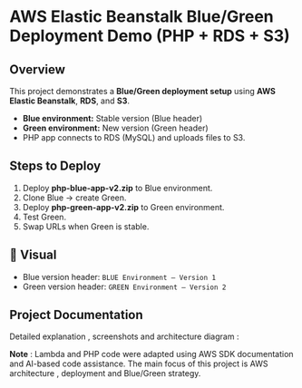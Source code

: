 # AWS Elastic Beanstalk Blue/Green Deployment Demo (PHP + RDS + S3)

## Overview
This project demonstrates a **Blue/Green deployment setup** using **AWS Elastic Beanstalk**, **RDS**, and **S3**.

- **Blue environment:** Stable version (Blue header)
- **Green environment:** New version (Green header)
- PHP app connects to RDS (MySQL) and uploads files to S3.

## Steps to Deploy
1. Deploy **php-blue-app-v2.zip** to Blue environment.
2. Clone Blue → create Green.
3. Deploy **php-green-app-v2.zip** to Green environment.
4. Test Green.
5. Swap URLs when Green is stable.
 
## 📸 Visual
- Blue version header: `BLUE Environment — Version 1`
- Green version header: `GREEN Environment — Version 2`   
## Project Documentation 
Detailed explanation , screenshots and architecture diagram :

**Note** : Lambda and PHP code were adapted using AWS SDK documentation and AI-based code assistance.
The main focus of this project is AWS architecture , deployment and Blue/Green strategy.

